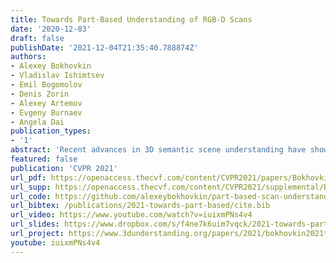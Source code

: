 ```yaml
---
title: Towards Part-Based Understanding of RGB-D Scans
date: '2020-12-03'
draft: false
publishDate: '2021-12-04T21:35:40.788874Z'
authors:
- Alexey Bokhovkin
- Vladislav Ishimtsev
- Emil Bogomolov
- Denis Zorin
- Alexey Artemov
- Evgeny Burnaev
- Angela Dai
publication_types:
- '1'
abstract: 'Recent advances in 3D semantic scene understanding have shown impressive progress in 3D instance segmentation, enabling object-level reasoning about 3D scenes; however, a finer-grained understanding is required to enable interactions with objects and their functional understanding. Thus, we propose the task of part-based scene understanding of real-world 3D environments: from an RGB-D scan of a scene, we detect objects, and for each object predict its decomposition into geometric part masks, which composed together form the complete geometry of the observed object. We leverage an intermediary part graph representation to enable robust completion as well as building of part priors, which we use to construct the final part mask predictions. Our experiments demonstrate that guiding part understanding through part graph to part prior-based predictions significantly outperforms alternative approaches to the task of semantic part completion.'
featured: false
publication: 'CVPR 2021'
url_pdf: https://openaccess.thecvf.com/content/CVPR2021/papers/Bokhovkin_Towards_Part-Based_Understanding_of_RGB-D_Scans_CVPR_2021_paper.pdf
url_supp: https://openaccess.thecvf.com/content/CVPR2021/supplemental/Bokhovkin_Towards_Part-Based_Understanding_CVPR_2021_supplemental.pdf
url_code: https://github.com/alexeybokhovkin/part-based-scan-understanding
url_bibtex: /publications/2021-towards-part-based/cite.bib
url_video: https://www.youtube.com/watch?v=iuixmPNs4v4
url_slides: https://www.dropbox.com/s/f4ne7k6uim7vqck/2021-towards-part-based.pptx.zip?dl=0
url_project: https://www.3dunderstanding.org/papers/2021/bokhovkin2021towards/
youtube: iuixmPNs4v4
---
```


